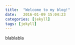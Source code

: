 ```yaml
---
title:  "Welcome to my blog!"
date:   2016-01-09 15:04:23
categories: [jekyll]
tags: [jekyll]
---
```

blablabla
